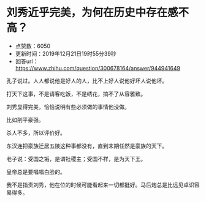 # 刘秀近乎完美，为何在历史中存在感不高？
- 点赞数：6050
- 更新时间：2019年12月21日19时55分39秒
- 回答url：https://www.zhihu.com/question/300678164/answer/944941649
<body>
 <p data-pid="s7C9VcTL">孔子说过。人人都说他是好人的人，比不上好人说他好坏人说他坏。</p>
 <p data-pid="6SSasrPD">打天下这事，不是请客吃饭，不是绣花，搞不了从容雅致。</p>
 <p data-pid="huY9FGoa">刘秀显得完美，恰恰说明有些必须做的事情他没做。</p>
 <p data-pid="Spc-iByL">比如削平豪强。</p>
 <p data-pid="mU3sHVKC">杀人不多，所以评价好。</p>
 <p data-pid="y6eYiZ7z">东汉连把豪族迁居五陵这种事都没有，直到末期任然是豪族的天下。</p>
 <p data-pid="YpGzhVg1">老子说：受国之垢，是谓社稷主；受国不祥，是为天下王。</p>
 <p data-pid="FIBNiOEL">皇帝总是要唱唱白脸的。</p>
 <p data-pid="m68TK2Ui">我不是指责刘秀，他在位的时候可能看起来一切都挺好。马后炮总是比远见卓识容易得多。</p>
</body>
